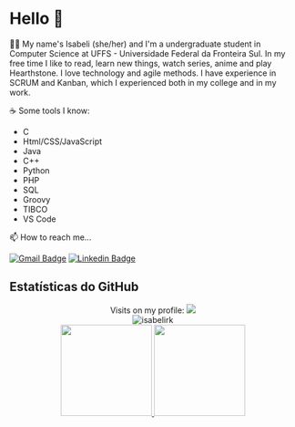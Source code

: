 # Hello 👋

:woman_student: My name's Isabeli (she/her) and I'm a undergraduate student in Computer Science at UFFS - Universidade Federal da Fronteira Sul. In my free time I like to read, learn new things, watch series, anime and play Hearthstone. I love technology and agile methods. I have experience in SCRUM and Kanban, which I experienced both in my college and in my work.

☕ Some tools I know:

   - C
   - Html/CSS/JavaScript
   - Java
   - C++
   - Python
   - PHP
   - SQL
   - Groovy
   - TIBCO
   - VS Code

📫 How to reach me...

[![Gmail Badge](https://img.shields.io/badge/-Gmail-c14438?style=flat-square&logo=Gmail&logoColor=white&link=mailto:isabelireik2@gmail.com)](mailto:isabelireik2@gmail.com)
[![Linkedin Badge](https://img.shields.io/badge/-LinkedIn-blue?style=flat-square&logo=Linkedin&logoColor=white&link=https://www.linkedin.com/in/isabeli-reik-872981162//)](https://www.linkedin.com/in/isabelireik/)
   
## Estatísticas do GitHub
<div align="center">
   Visits on my profile: <img src="https://profile-counter.glitch.me/isabelirk/count.svg" />
</div>
<div align="center">
<img align="center" src="https://github-readme-streak-stats.herokuapp.com/?user=isabelirk&theme=dracula" alt="isabelirk" />
</div>
<div align="center">
  <a href="https://github.com/isabelirk">
  <img height="160em" src="https://github-readme-stats.vercel.app/api?username=isabelirk&show_icons=true&theme=dracula&include_all_commits=true&count_private=true."/>
  <img height="160em" src="https://github-readme-stats.vercel.app/api/top-langs/?username=isabelirk&layout=compact&langs_count=7&theme=dracula&include_all_commits=true&count_private=true."/>
</div>
